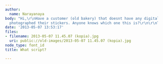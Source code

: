 ```yaml
---
author:
  name: Narayanaya
body: "Hi,\r\nHave a customer (old bakery) that doesnt have any digital logotype so
  photographed their stickers. Anyone knows which one this is?\r\n\r\nThanks!"
date: '2013-05-07 13:53:17'
files:
- filename: 2013-05-07 11.45.07 (kopia).jpg
  uri: public://old-images/2013-05-07 11.45.07 (kopia).jpg
node_type: font_id
title: What script?

---
```

